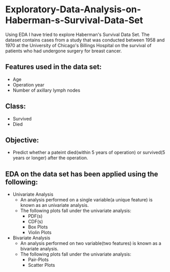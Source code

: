 # Exploratory-Data-Analysis-on-Haberman-s-Survival-Data-Set
Using EDA I have tried to explore Haberman's Survival Data Set. The dataset contains cases from a study that was conducted between 1958 and 1970 at the University of Chicago's Billings Hospital on the survival of patients who had undergone surgery for breast cancer.

## Features used in the data set:
- Age
- Operation year
- Number of axillary lymph  nodes
## Class:
- Survived
- Died
## Objective:
- Predict whether a pateint died(within 5 years of operation) or survived(5 years or longer) after the operation.
## EDA on the data set has been applied using the following:
- Univariate Analysis
  - An analysis performed on a single variable(a unique feature) is known as an univariate analysis.
  - The following plots fall under the univariate analysis:
    - PDF(s)
    - CDF(s)
    - Box Plots
    - Violin Plots
- Bivariate Analysis
  - An analysis performed on two variable(two features) is known as a bivariate analysis.
  - The following plots fall under the univariate analysis:
    - Pair-Plots
    - Scatter Plots
